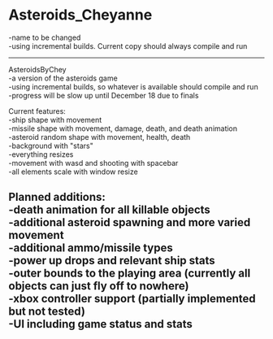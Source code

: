 # Asteroids_Cheyanne    
-name to be changed    
-using incremental builds. Current copy should always compile and run    

------------------------------------------------------------------------    
AsteroidsByChey    
-a version of the asteroids game      
-using incremental builds, so whatever is available should compile and run    
-progress will be slow up until December 18 due to finals      
  
  Current features:     
  -ship shape with movement     
  -missile shape with movement, damage, death, and death animation     
  -asteroid random shape with movement, health, death     
  -background with "stars"     
  -everything resizes     
  -movement with wasd and shooting with spacebar    
  -all elements scale with window resize
  
  Planned additions:     
  -death animation for all killable objects     
  -additional asteroid spawning and more varied movement     
  -additional ammo/missile types      
  -power up drops and relevant ship stats    
  -outer bounds to the playing area (currently all objects can just fly off to nowhere)    
  -xbox controller support (partially implemented but not tested)    
  -UI including game status and stats    
  -----------------------------------------------------------------------
  
